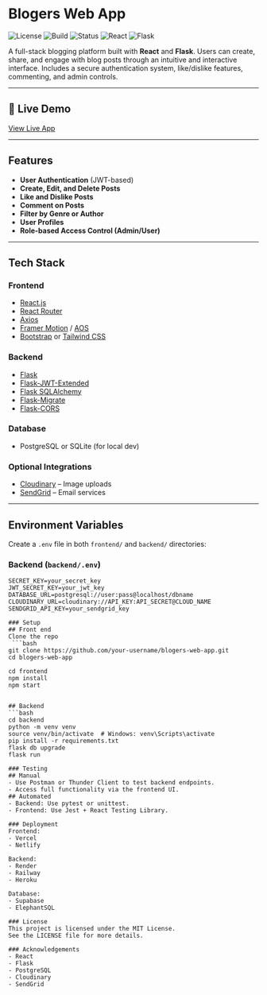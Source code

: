 #  Blogers Web App

![License](https://img.shields.io/badge/license-MIT-blue.svg)
![Build](https://img.shields.io/badge/build-passing-brightgreen)
![Status](https://img.shields.io/badge/status-active-success)
![React](https://img.shields.io/badge/frontend-React-blue)
![Flask](https://img.shields.io/badge/backend-Flask-yellow)

A full-stack blogging platform built with **React** and **Flask**. Users can create, share, and engage with blog posts through an intuitive and interactive interface. Includes a secure authentication system, like/dislike features, commenting, and admin controls.

---

## 🔗 Live Demo

 [View Live App](https://blogers-front-end-srpb.vercel.app/)

---

<!-- ##  Screenshots

> *(Update these paths with actual image links or screenshots from your app)*

| Home Page | Post View | Dashboard |
|-----------|-----------|-----------|
| ![Home](screenshots/home.png) | ![Post](screenshots/post.png) | ![Dashboard](screenshots/dashboard.png) |

--- -->

##  Features

-  **User Authentication** (JWT-based)
-  **Create, Edit, and Delete Posts**
-  **Like and Dislike Posts**
-  **Comment on Posts**
-  **Filter by Genre or Author**
-  **User Profiles**
-  **Role-based Access Control (Admin/User)**

---

##  Tech Stack

### Frontend
- [React.js](https://reactjs.org/)
- [React Router](https://reactrouter.com/)
- [Axios](https://axios-http.com/)
- [Framer Motion](https://www.framer.com/motion/) / [AOS](https://michalsnik.github.io/aos/)
- [Bootstrap](https://getbootstrap.com/) or [Tailwind CSS](https://tailwindcss.com/)

### Backend
- [Flask](https://flask.palletsprojects.com/)
- [Flask-JWT-Extended](https://flask-jwt-extended.readthedocs.io/)
- [Flask SQLAlchemy](https://flask-sqlalchemy.palletsprojects.com/)
- [Flask-Migrate](https://flask-migrate.readthedocs.io/)
- [Flask-CORS](https://flask-cors.readthedocs.io/)

### Database
- PostgreSQL or SQLite (for local dev)

### Optional Integrations
- [Cloudinary](https://cloudinary.com/) – Image uploads
- [SendGrid](https://sendgrid.com/) – Email services

---

##  Environment Variables

Create a `.env` file in both `frontend/` and `backend/` directories:

### Backend (`backend/.env`)
```env
SECRET_KEY=your_secret_key
JWT_SECRET_KEY=your_jwt_key
DATABASE_URL=postgresql://user:pass@localhost/dbname
CLOUDINARY_URL=cloudinary://API_KEY:API_SECRET@CLOUD_NAME
SENDGRID_API_KEY=your_sendgrid_key

### Setup
## Front end
Clone the repo
 ```bash
git clone https://github.com/your-username/blogers-web-app.git
cd blogers-web-app

cd frontend
npm install
npm start


## Backend
```bash
cd backend
python -m venv venv
source venv/bin/activate  # Windows: venv\Scripts\activate
pip install -r requirements.txt
flask db upgrade
flask run

### Testing
## Manual
- Use Postman or Thunder Client to test backend endpoints.
- Access full functionality via the frontend UI.
## Automated
- Backend: Use pytest or unittest.
- Frontend: Use Jest + React Testing Library.

### Deployment
Frontend:
- Vercel
- Netlify

Backend:
- Render
- Railway
- Heroku

Database:
- Supabase
- ElephantSQL

### License
This project is licensed under the MIT License.
See the LICENSE file for more details.

### Acknowledgements
- React
- Flask
- PostgreSQL
- Cloudinary
- SendGrid